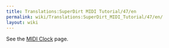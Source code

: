 ```yaml
---
title: Translations:SuperDirt MIDI Tutorial/47/en
permalink: wiki/Translations:SuperDirt_MIDI_Tutorial/47/en/
layout: wiki
---
```


See the [MIDI Clock](/wiki/MIDI_Clock "wikilink") page.
